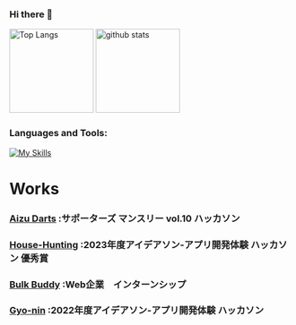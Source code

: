### Hi there 👋

<p align="left"> 
  <img alt="Top Langs" height="150px" src="https://github-readme-stats.vercel.app/api/top-langs/?username=YutaSato0717&layout=compact&show_icons=true&theme=tokyonight" />
  <img alt="github stats" height="150px" src="https://github-readme-stats.vercel.app/api?username=YutaSato0717&theme=tokyonight&show_icons=ture" />
</p>

<h3 align="left">Languages and Tools:</h3>

[![My Skills](https://skillicons.dev/icons?i=js,php,c,html,css,react,remix,laravel,nextjs,aws,mysql,git,github&theme=dark&perline=15)](https://skillicons.dev)

# Works
### [Aizu Darts](https://github.com/YutaSato0717/darts_app) :サポーターズ マンスリー vol.10 ハッカソン　

### [House-Hunting](https://github.com/YutaSato0717/darts_app) :2023年度アイデアソン-アプリ開発体験 ハッカソン 優秀賞

### [Bulk Buddy](https://github.com/YutaSato0717/BulkBuddy) :Web企業　インターンシップ　

### [Gyo-nin](https://github.com/YutaSato0717/Hackathon_2022) :2022年度アイデアソン-アプリ開発体験 ハッカソン
